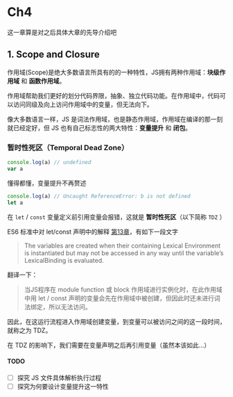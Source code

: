 # Ch4

这一章算是对之后具体大章的先导介绍吧

## 1. Scope and Closure

作用域(Scope)是绝大多数语言所具有的的一种特性，JS拥有两种作用域：**块级作用域** 和 **函数作用域**。

作用域帮助我们更好的划分代码界限，抽象、独立代码功能。在作用域中，代码可以访问同级及向上访问作用域中的变量，但无法向下。  

像大多数语言一样，JS 是词法作用域，也是静态作用域，作用域在编译的那一刻就已经定好，但 JS 也有自己标志性的两大特性：**变量提升** 和 **闭包**。

### 暂时性死区（Temporal Dead Zone）

```js
console.log(a) // undefined
var a
```

懂得都懂，变量提升不再赘述

```js
console.log(a) // Uncaught ReferenceError: b is not defined
let a
```
在 `let` / `const` 变量定义前引用变量会报错，这就是 **暂时性死区**（以下简称 `TDZ` ）

 ES6 标准中对 let/const 声明中的解释 [第13章](https://link.segmentfault.com/?url=http%3A%2F%2Fwww.ecma-international.org%2Fecma-262%2F6.0%2F%23sec-let-and-const-declarations)，有如下一段文字
 > The variables are created when their containing Lexical Environment is instantiated but may not be accessed in any way until the variable’s LexicalBinding is evaluated.

 翻译一下：

 > 当JS程序在 module function 或 block 作用域进行实例化时，在此作用域中用 let / const 声明的变量会先在作用域中被创建，但因此时还未进行词法绑定，所以无法访问。

 因此，在这运行流程进入作用域创建变量，到变量可以被访问之间的这一段时间，就称之为 TDZ。

 在 TDZ 的影响下，我们需要在变量声明之后再引用变量（虽然本该如此...）

#### TODO

- [ ] 探究 JS 文件具体解析执行过程
- [ ] 探究为何要设计变量提升这一特性